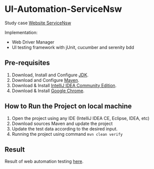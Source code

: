 # UI-Automation-ServiceNsw
Study case [Website ServiceNsw](https://www.service.nsw.gov.au/)

Implementation:
- Web Driver Manager
- UI testing framework with jUnit, cucumber and serenity bdd

## Pre-requisites
1. Download, Install and Configure [JDK](https://www.oracle.com/id/java/technologies/javase/jdk11-archive-downloads.html).
2. Download and Configure [Maven](https://maven.apache.org/download.cgi).
3. Download & Install [IntelliJ IDEA Community Edition](https://www.jetbrains.com/idea/download).
4. Download & Install [Google Chrome](https://www.google.com/chrome).

## How to Run the Project on local machine
1. Open the project using any IDE (IntelliJ IDEA CE, Eclipse, IDEA, etc)
2. Download sources Maven and update the project
3. Update the test data according to the desired input.
3. Running the project using command `mvn clean verify`
  
## Result
Result of web automation testing [here](https://muhammadfikrri.github.io/Weatherbit-API-Testing/target/site/serenity/index.html).
